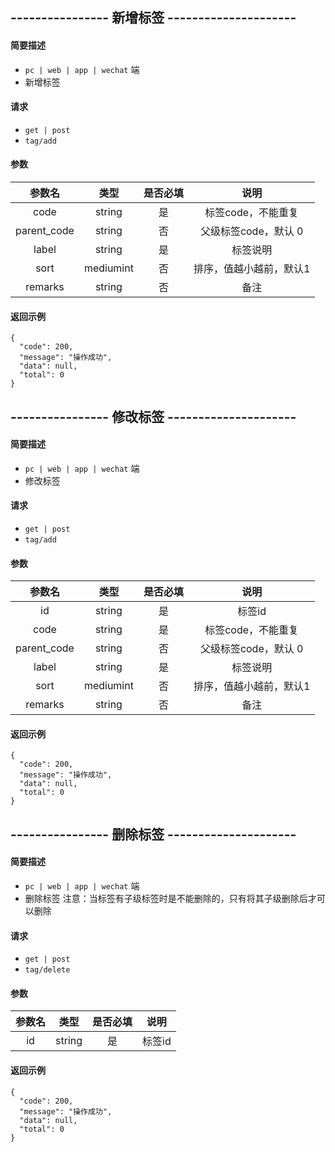 
## ---------------- 新增标签 ---------------------

#### 简要描述

- `pc | web | app | wechat` 端
- 新增标签

#### 请求

- `get | post` 
- `tag/add`

#### 参数

| 参数名 | 类型 | 是否必填 | 说明 |
|:---:|:---:|:---:|:---:|
| code | string | 是 | 标签code，不能重复 |
| parent_code | string | 否 | 父级标签code，默认 0 |
| label | string | 是 | 标签说明 |
| sort | mediumint | 否 | 排序，值越小越前，默认1 |
| remarks | string | 否 | 备注 |

#### 返回示例

```
{
  "code": 200,
  "message": "操作成功",
  "data": null,
  "total": 0
}
```

## ---------------- 修改标签 ---------------------

#### 简要描述

- `pc | web | app | wechat` 端
- 修改标签

#### 请求

- `get | post` 
- `tag/add`

#### 参数

| 参数名 | 类型 | 是否必填 | 说明 |
|:---:|:---:|:---:|:---:|
| id | string | 是 | 标签id |
| code | string | 是 | 标签code，不能重复 |
| parent_code | string | 否 | 父级标签code，默认 0 |
| label | string | 是 | 标签说明 |
| sort | mediumint | 否 | 排序，值越小越前，默认1 |
| remarks | string | 否 | 备注 |

#### 返回示例

```
{
  "code": 200,
  "message": "操作成功",
  "data": null,
  "total": 0
}
```

## ---------------- 删除标签 ---------------------

#### 简要描述

- `pc | web | app | wechat` 端
- 删除标签
  注意：当标签有子级标签时是不能删除的，只有将其子级删除后才可以删除

#### 请求

- `get | post` 
- `tag/delete`

#### 参数

| 参数名 | 类型 | 是否必填 | 说明 |
|:---:|:---:|:---:|:---:|
| id | string | 是 | 标签id |

#### 返回示例

```
{
  "code": 200,
  "message": "操作成功",
  "data": null,
  "total": 0
}
```